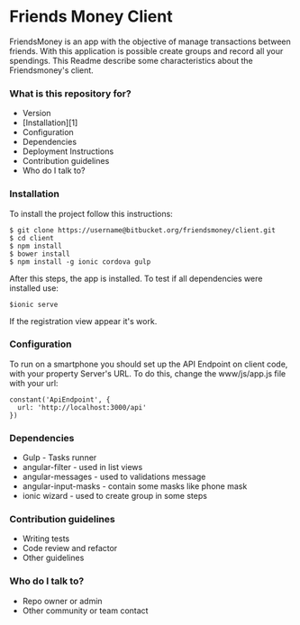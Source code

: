 # Friends Money Client #

FriendsMoney is an app with the objective of manage transactions between friends. With this application is possible create groups and record all your spendings. This Readme describe some characteristics about the Friendsmoney's client.

### What is this repository for? ###

* Version
* [Installation][1]
* Configuration
* Dependencies
* Deployment Instructions
* Contribution guidelines
* Who do I talk to?

### Installation ###

To install the project follow this instructions:
```
$ git clone https://username@bitbucket.org/friendsmoney/client.git
$ cd client
$ npm install
$ bower install
$ npm install -g ionic cordova gulp
```

After this steps, the app is installed. To test if all dependencies were installed use:

```
$ionic serve
``` 

If the registration view appear it's work.

### Configuration ###

To run on a smartphone you should set up the API Endpoint on client code, with your property Server's URL. To do this, change the www/js/app.js file with your url:

```
constant('ApiEndpoint', {
  url: 'http://localhost:3000/api'
})
```

### Dependencies ###

* Gulp - Tasks runner
* angular-filter - used in list views
* angular-messages - used to validations message
* angular-input-masks - contain some masks like phone mask
* ionic wizard - used to create group in some steps

### Contribution guidelines ###

* Writing tests
* Code review and refactor
* Other guidelines

### Who do I talk to? ###

* Repo owner or admin
* Other community or team contact